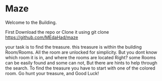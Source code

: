 # Maze 

Welcome to the Building.

First Download the repo or Clone it using git clone https://github.com/MEdaHad/maze

your task is to find the treasure.
this treasure is within the building Room/Rooms. All the room are unlocked for simplicity. 
But you dont know which room it is in, and where the rooms are located Right? some Rooms can be easily found and some can not, 
But there are hints to help through the search. To find the treasure you have to start with one of the colored room.
Go hunt your treasure, and Good Luck!

